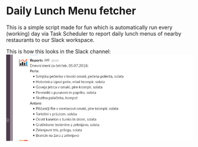 # Daily Lunch Menu fetcher

This is a simple script made for fun which is automatically run every (working) day via Task Scheduler to report daily lunch menus of nearby restaurants to our Slack workspace.

This is how this looks in the Slack channel:
![On Slack](food_slack.png)
